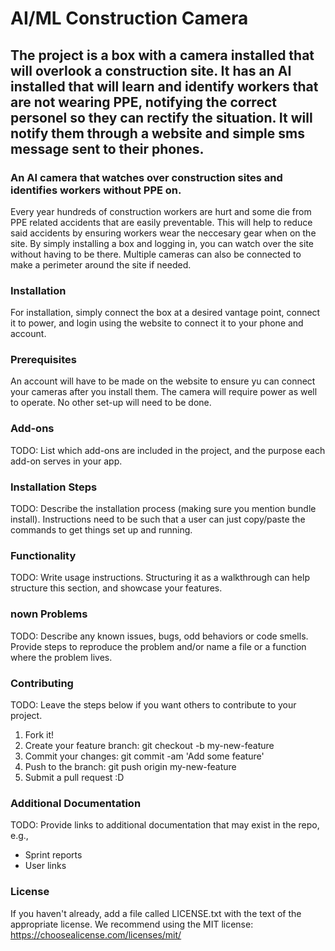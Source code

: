 # AI/ML Construction Camera
## The project is a box with a camera installed that will overlook a construction site. It has an AI installed that will learn and identify workers that are not wearing PPE, notifying the correct personel so they can rectify the situation. It will notify them through a website and simple sms message sent to their phones.
### An AI camera that watches over construction sites and identifies workers without PPE on.
Every year hundreds of construction workers are hurt and some die from PPE related accidents that are easily preventable. This will help to reduce said accidents by ensuring workers wear the neccesary gear when on the site. By simply installing a box and logging in, you can watch over the site without having to be there. Multiple cameras can also be connected to make a perimeter around the site if needed. 
### Installation
For installation, simply connect the box at a desired vantage point, connect it to power, and login using the website to connect it to your phone and account.
### Prerequisites
An account will have to be made on the website to ensure yu can connect your cameras after you install them. The camera will require power as well to operate. No other set-up will need to be done.
### Add-ons
TODO: List which add-ons are included in the project, and the purpose each add-on serves in your app.
### Installation Steps
TODO: Describe the installation process (making sure you mention bundle install).
Instructions need to be such that a user can just copy/paste the commands to get things set up and
running.
### Functionality
TODO: Write usage instructions. Structuring it as a walkthrough can help structure this section,
and showcase your features.
### nown Problems
TODO: Describe any known issues, bugs, odd behaviors or code smells.
Provide steps to reproduce the problem and/or name a file or a function where the problem lives.
### Contributing
TODO: Leave the steps below if you want others to contribute to your project.
1. Fork it!
2. Create your feature branch: git checkout -b my-new-feature
3. Commit your changes: git commit -am 'Add some feature'
4. Push to the branch: git push origin my-new-feature
5. Submit a pull request :D
### Additional Documentation
TODO: Provide links to additional documentation that may exist in the repo, e.g.,
* Sprint reports
* User links
### License
If you haven't already, add a file called LICENSE.txt with the text of the appropriate license.
We recommend using the MIT license: https://choosealicense.com/licenses/mit/
